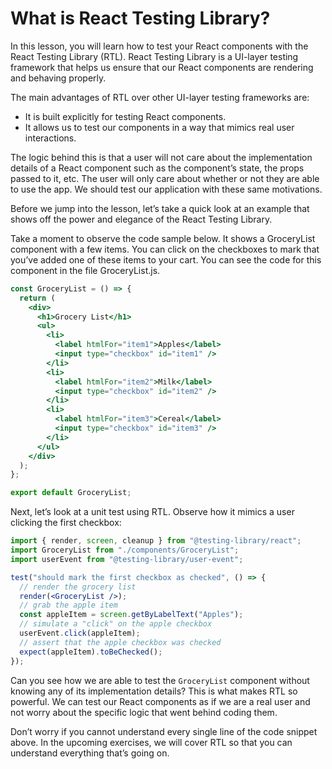 # What is React Testing Library?

In this lesson, you will learn how to test your React components with the React Testing Library (RTL). React Testing Library is a UI-layer testing framework that helps us ensure that our React components are rendering and behaving properly.

The main advantages of RTL over other UI-layer testing frameworks are:

- It is built explicitly for testing React components.
- It allows us to test our components in a way that mimics real user interactions.

The logic behind this is that a user will not care about the implementation details of a React component such as the component’s state, the props passed to it, etc. The user will only care about whether or not they are able to use the app. We should test our application with these same motivations.

Before we jump into the lesson, let’s take a quick look at an example that shows off the power and elegance of the React Testing Library.

Take a moment to observe the code sample below. It shows a GroceryList component with a few items. You can click on the checkboxes to mark that you’ve added one of these items to your cart. You can see the code for this component in the file GroceryList.js.

```jsx
const GroceryList = () => {
  return (
    <div>
      <h1>Grocery List</h1>
      <ul>
        <li>
          <label htmlFor="item1">Apples</label>
          <input type="checkbox" id="item1" />
        </li>
        <li>
          <label htmlFor="item2">Milk</label>
          <input type="checkbox" id="item2" />
        </li>
        <li>
          <label htmlFor="item3">Cereal</label>
          <input type="checkbox" id="item3" />
        </li>
      </ul>
    </div>
  );
};

export default GroceryList;
```

Next, let’s look at a unit test using RTL. Observe how it mimics a user clicking the first checkbox:

```jsx
import { render, screen, cleanup } from "@testing-library/react";
import GroceryList from "./components/GroceryList";
import userEvent from "@testing-library/user-event";

test("should mark the first checkbox as checked", () => {
  // render the grocery list
  render(<GroceryList />);
  // grab the apple item
  const appleItem = screen.getByLabelText("Apples");
  // simulate a "click" on the apple checkbox
  userEvent.click(appleItem);
  // assert that the apple checkbox was checked
  expect(appleItem).toBeChecked();
});
```

Can you see how we are able to test the `GroceryList` component without knowing any of its implementation details? This is what makes RTL so powerful. We can test our React components as if we are a real user and not worry about the specific logic that went behind coding them.

Don’t worry if you cannot understand every single line of the code snippet above. In the upcoming exercises, we will cover RTL so that you can understand everything that’s going on.